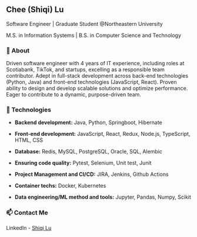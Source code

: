 ## **Chee (Shiqi) Lu**

Software Engineer | Graduate Student @Northeastern University

M.S. in Information Systems | B.S. in Computer Science and Technology 

### **👋 About**

Driven software engineer with 4 years of IT experience, including roles at Scotiabank, TikTok, and startups, excelling as a responsible team contributor. Adept in full-stack development across back-end technologies (Python, Java) and front-end technologies (JavaScript, React). Proven ability to design and develop scalable solutions and optimize performance. Eager to contribute to a dynamic, purpose-driven team.

### **🪷 Technologies**

- **Backend development:** Java, Python, Springboot, Hibernate

- **Front-end development:** JavaScript, React, Redux, Node.js, TypeScript, HTML, CSS

- **Database:** Redis, MySQL, PostgreSQL, Oracle, SQL, Alembic  

- **Ensuring code quality:** Pytest, Selenium, Unit test, Junit 

- **Project Management and CI/CD:** JIRA, Jenkins, Github Actions

- **Container techs:** Docker, Kubernetes

- **Data engineering/ML method and tools:** Jupyter, Pandas, Numpy, Scikit


### **📫 Contact Me**

LinkedIn - [Shiqi Lu](https://www.linkedin.com/in/shiqilu)
<!---
ShiqiLu77/ShiqiLu77 is a ✨ special ✨ repository because its `README.md` (this file) appears on your GitHub profile.
You can click the Preview link to take a look at your changes.
--->
